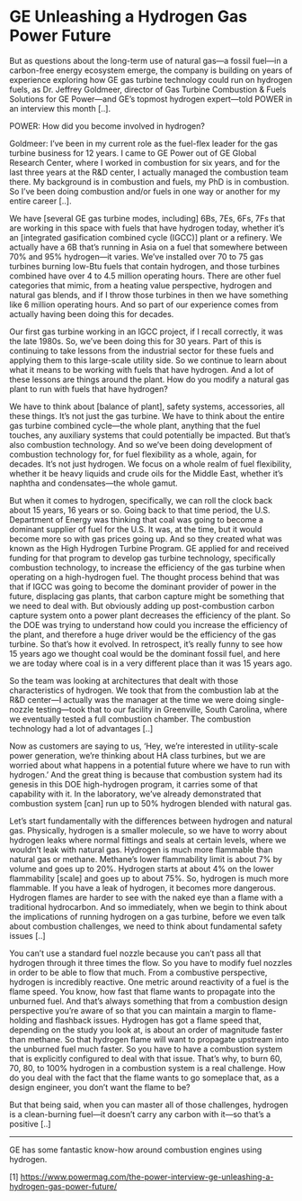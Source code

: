 # GE Unleashing a Hydrogen Gas Power Future

But as questions about the long-term use of natural gas—a fossil fuel—in a carbon-free energy ecosystem emerge, the company is building on years of experience exploring how GE gas turbine technology could run on hydrogen fuels, as Dr. Jeffrey Goldmeer, director of Gas Turbine Combustion & Fuels Solutions for GE Power—and GE’s topmost hydrogen expert—told POWER in an interview this month [..].

POWER: How did you become involved in hydrogen?

Goldmeer: I’ve been in my current role as the fuel-flex leader for the gas turbine business for 12 years. I came to GE Power out of GE Global Research Center, where I worked in combustion for six years, and for the last three years at the R&D center, I actually managed the combustion team there. My background is in combustion and fuels, my PhD is in combustion. So I’ve been doing combustion and/or fuels in one way or another for my entire career [..].

We have [several GE gas turbine modes, including] 6Bs, 7Es, 6Fs, 7Fs that are working in this space with fuels that have hydrogen today, whether it’s an [integrated gasification combined cycle (IGCC)] plant or a refinery. We actually have a 6B that’s running in Asia on a fuel that somewhere between 70% and 95% hydrogen—it varies. We’ve installed over 70 to 75 gas turbines burning low-Btu fuels that contain hydrogen, and those turbines combined have over 4 to 4.5 million operating hours. There are other fuel categories that mimic, from a heating value perspective, hydrogen and natural gas blends, and if I throw those turbines in then we have something like 6 million operating hours. And so part of our experience comes from actually having been doing this for decades.

Our first gas turbine working in an IGCC project, if I recall correctly, it was the late 1980s. So, we’ve been doing this for 30 years. Part of this is continuing to take lessons from the industrial sector for these fuels and applying them to this large-scale utility side. So we continue to learn about what it means to be working with fuels that have hydrogen. And a lot of these lessons are things around the plant. How do you modify a natural gas plant to run with fuels that have hydrogen?

We have to think about [balance of plant], safety systems, accessories, all these things. It’s not just the gas turbine. We have to think about the entire gas turbine combined cycle—the whole plant, anything that the fuel touches, any auxiliary systems that could potentially be impacted. But that’s also combustion technology. And so we’ve been doing development of combustion technology for, for fuel flexibility as a whole, again, for decades. It’s not just hydrogen. We focus on a whole realm of fuel flexibility, whether it be heavy liquids and crude oils for the Middle East, whether it’s naphtha and condensates—the whole gamut.

But when it comes to hydrogen, specifically, we can roll the clock back about 15 years, 16 years or so. Going back to that time period, the U.S. Department of Energy was thinking that coal was going to become a dominant supplier of fuel for the U.S. It was, at the time, but it would become more so with gas prices going up. And so they created what was known as the High Hydrogen Turbine Program. GE applied for and received funding for that program to develop gas turbine technology, specifically combustion technology, to increase the efficiency of the gas turbine when operating on a high-hydrogen fuel. The thought process behind that was that if IGCC was going to become the dominant provider of power in the future, displacing gas plants, that carbon capture might be something that we need to deal with. But obviously adding up post-combustion carbon capture system onto a power plant decreases the efficiency of the plant. So the DOE was trying to understand how could you increase the efficiency of the plant, and therefore a huge driver would be the efficiency of the gas turbine. So that’s how it evolved. In retrospect, it’s really funny to see how 15 years ago we thought coal would be the dominant fossil fuel, and here we are today where coal is in a very different place than it was 15 years ago.

So the team was looking at architectures that dealt with those characteristics of hydrogen. We took that from the combustion lab at the R&D center—I actually was the manager at the time we were doing single-nozzle testing—took that to our facility in Greenville, South Carolina, where we eventually tested a full combustion chamber. The combustion technology had a lot of advantages [..]

Now as customers are saying to us, ‘Hey, we’re interested in utility-scale power generation, we’re thinking about HA class turbines, but we are worried about what happens in a potential future where we have to run with hydrogen.’ And the great thing is because that combustion system had its genesis in this DOE high-hydrogen program, it carries some of that capability with it. In the laboratory, we’ve already demonstrated that combustion system [can] run up to 50% hydrogen blended with natural gas.

Let’s start fundamentally with the differences between hydrogen and natural gas. Physically, hydrogen is a smaller molecule, so we have to worry about hydrogen leaks where normal fittings and seals at certain levels, where we wouldn’t leak with natural gas. Hydrogen is much more flammable than natural gas or methane. Methane’s lower flammability limit is about 7% by volume and goes up to 20%. Hydrogen starts at about 4% on the lower flammability [scale] and goes up to about 75%. So, hydrogen is much more flammable. If you have a leak of hydrogen, it becomes more dangerous. Hydrogen flames are harder to see with the naked eye than a flame with a traditional hydrocarbon. And so immediately, when we begin to think about the implications of running hydrogen on a gas turbine, before we even talk about combustion challenges, we need to think about fundamental safety issues [..]

You can’t use a standard fuel nozzle because you can’t pass all that hydrogen through it three times the flow. So you have to modify fuel nozzles in order to be able to flow that much. From a combustive perspective, hydrogen is incredibly reactive. One metric around reactivity of a fuel is the flame speed. You know, how fast that flame wants to propagate into the unburned fuel. And that’s always something that from a combustion design perspective you’re aware of so that you can maintain a margin to flame-holding and flashback issues. Hydrogen has got a flame speed that, depending on the study you look at, is about an order of magnitude faster than methane. So that hydrogen flame will want to propagate upstream into the unburned fuel much faster. So you have to have a combustion system that is explicitly configured to deal with that issue. That’s why, to burn 60, 70, 80, to 100% hydrogen in a combustion system is a real challenge. How do you deal with the fact that the flame wants to go someplace that, as a design engineer, you don’t want the flame to be?

But that being said, when you can master all of those challenges, hydrogen is a clean-burning fuel—it doesn’t carry any carbon with it—so that’s a positive [..]

----

GE has some fantastic know-how around combustion engines using hydrogen.

[1] https://www.powermag.com/the-power-interview-ge-unleashing-a-hydrogen-gas-power-future/